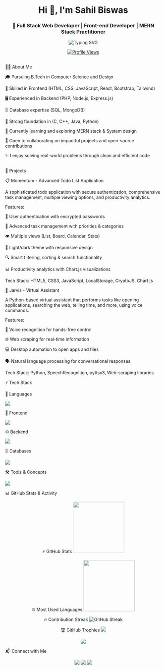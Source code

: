 <h1 align="center">Hi 👋, I'm Sahil Biswas</h1>
<h3 align="center">🚀 Full Stack Web Developer | Front-end Developer | MERN Stack Practitioner</h3>

<p align="center">
<img src="https://readme-typing-svg.demolab.com?font=Fira+Code&weight=500&size=22&pause=1000&color=1abc9c&center=true&vCenter=true&width=600&lines=Full+Stack+Web+Developer;Front-end+Developer;MERN+Stack+Practitioner;Always+Learning+New+Techs;Solving+Real-World+Problems" alt="Typing SVG" />
</p>

<p align="center">
<a href="https://github.com/sahilbiswas12-sky">
<img src="https://komarev.com/ghpvc/?username=sahilbiswas12-sky&label=Profile+Views&color=brightgreen&style=flat" alt="Profile Views" />
</a>
</p>
<br>
👨‍💻 About Me

🎓 Pursuing B.Tech in Computer Science and Design

💼 Skilled in Frontend (HTML, CSS, JavaScript, React, Bootstrap, Tailwind)

🖥️ Experienced in Backend (PHP, Node.js, Express.js)

🗄️ Database expertise (SQL, MongoDB)

🔧 Strong foundation in (C, C++, Java, Python)

🌱 Currently learning and exploring MERN stack & System design

🤝 Open to collaborating on impactful projects and open-source contributions

✨ I enjoy solving real-world problems through clean and efficient code

<br>
🚀 Projects

📋 Momentum - Advanced Todo List Application

A sophisticated todo application with secure authentication, comprehensive task management, multiple viewing options, and productivity analytics.

Features:

🔐 User authentication with encrypted passwords

📝 Advanced task management with priorities & categories

👁️ Multiple views (List, Board, Calendar, Stats)

🎨 Light/dark theme with responsive design

🔍 Smart filtering, sorting & search functionality

📊 Productivity analytics with Chart.js visualizations

Tech Stack: HTML5, CSS3, JavaScript, LocalStorage, CryptoJS, Chart.js


🤖 Jarvis - Virtual Assistant

A Python-based virtual assistant that performs tasks like opening applications, searching the web, telling time, and more, using voice commands.

Features:

🎤 Voice recognition for hands-free control

🌐 Web scraping for real-time information

💻 Desktop automation to open apps and files

🗣️ Natural language processing for conversational responses

Tech Stack: Python, SpeechRecognition, pyttsx3, Web-scraping libraries


⚡ Tech Stack

🚀 Languages
<p>
<img src="https://skillicons.dev/icons?i=cpp,java,python,c,js,ts,php" />
</p>

🎨 Frontend
<p>
<img src="https://skillicons.dev/icons?i=html,css,react,bootstrap,tailwind" />
</p>

⚙️ Backend
<p>
<img src="https://skillicons.dev/icons?i=nodejs,express" />
</p>

🗄️ Databases
<p>
<img src="https://skillicons.dev/icons?i=mongodb,mysql" />
</p>

🛠️ Tools & Concepts
<p>
<img src="https://skillicons.dev/icons?i=git,github,rest" />
</p>


📊 GitHub Stats & Activity

<div align="center">

⚡ GitHub Stats
<img src="https://github-readme-stats.vercel.app/api?username=sahilbiswas12-sky&show_icons=true&theme=radical" height="165" />

🌐 Most Used Languages
<img src="https://github-readme-stats.vercel.app/api/top-langs/?username=sahilbiswas12-sky&layout=compact&theme=radical" height="165" />

🔥 Contribution Streak
<img src="https://streak-stats.demolab.com?user=sahilbiswas12-sky&theme=radical" alt="GitHub Streak" />

🏆 GitHub Trophies
<img src="https://github-profile-trophy.vercel.app/?username=sahilbiswas12-sky&theme=darkhub&margin-w=15&margin-h=15&no-bg=true&no-frame=true" />


</div>

<p align="center">
<img src="https://github-readme-activity-graph.vercel.app/graph?username=sahilbiswas12-sky&theme=react-dark&hide_border=true&area=true" />
</p>


📬 Connect with Me

<p align="center">
<a href="mailto:sahilbiswas890@gmail.com" target="_blank"><img src="https://img.shields.io/badge/Email-D14836?style=for-the-badge&logo=gmail&logoColor=white"></a>
<a href="https://linkedin.com/in/sahil-biswas-827337287" target="_blank"><img src="https://img.shields.io/badge/LinkedIn-0077B5?style=for-the-badge&logo=linkedin&logoColor=white"></a>
<a href="https://github.com/sahilbiswas12-sky" target="_blank"><img src="https://img.shields.io/badge/GitHub-100000?style=for-the-badge&logo=github&logoColor=white"></a>
</p>
